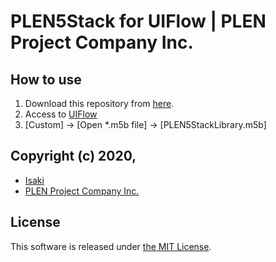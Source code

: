 ﻿PLEN5Stack for UIFlow | PLEN Project Company Inc.
===============================================================================

## How to use

1. Download this repository from [here](https://github.com/plenprojectcompany/PLEN5Stack-UIFlow/archive/master.zip).
2. Access to [UIFlow](http://flow.m5stack.com/)
3. [Custom] -> [Open \*.m5b file] -> [PLEN5StackLibrary.m5b]

## Copyright (c) 2020,
- [Isaki](https://github.com/IsakiMatsubara)
- [PLEN Project Company Inc.](https://plen.jp)

## License
This software is released under [the MIT License](http://opensource.org/licenses/mit-license.php).
